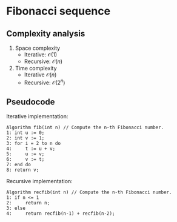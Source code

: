 # Fibonacci sequence

## Complexity analysis

1. Space complexity
    - Iterative: $\mathcal{O}(1)$
    - Recursive: $\mathcal{O}(n)$
2. Time complexity
    - Iterative $\mathcal{O}(n)$
    - Recursive: $\mathcal{O}(2^n)$

## Pseudocode

Iterative implementation:

```
Algorithm fib(int n) // Compute the n-th Fibonacci number.
1: int u := 0;
2: int v := 1;
3: for i = 2 to n do   
4:     t := u + v;
5:     u := v;
6:     v := t;
7: end do
8: return v;
```

Recursive implementation:

```
Algorithm recfib(int n) // Compute the n-th Fibonacci number.
1: if n <= 1
2:     return n;
3: else
4:     return recfib(n-1) + recfib(n-2);
```
